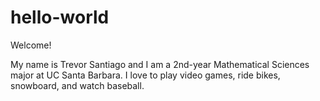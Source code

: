 # hello-world

Welcome!

My name is Trevor Santiago and I am a 2nd-year Mathematical Sciences major at UC Santa Barbara.
I love to play video games, ride bikes, snowboard, and watch baseball.
